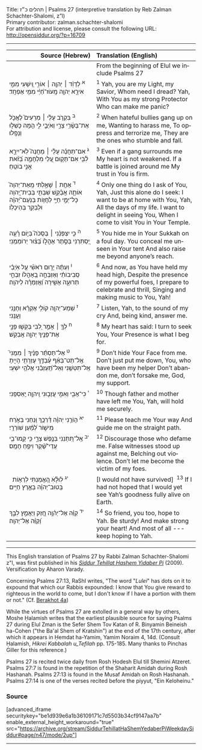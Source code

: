 <html>
<head></head>
<body>
Title: תהלים כ״ז | Psalms 27 (interpretive translation by Reb Zalman Schachter-Shalomi, z”l)<br />
Primary contributor: zalman.schachter-shalomi<br />
For attribution and license, please consult the following URL: <a href="http://opensiddur.org/?p=16709">http://opensiddur.org/?p=16709</a>
<p />
<hr />

<table style="margin-left: auto;margin-right: auto;" class="draggable">
<thead><tr><th id="x" style="text-align: right;">Source (Hebrew)</th><th style="text-align: left;">Translation (English)</th></tr></thead>
<tbody>
<tr><td style="vertical-align:top;">
<div class="liturgy" lang="he">

</span></div></td>
 
<td style="vertical-align:top;">
<div class="english" lang="en">
<span class="instruction">From the beginning of Elul we include Psalms 27</span>
</div></td></tr>


<tr><td style="vertical-align:top;" width="46%">
<div class="liturgy" lang="he">
<sup>א</sup>&nbsp;לְדָוִ֨ד ׀ יְהוָ֤ה ׀ אוֹרִ֣י וְ֭יִשְׁעִי 
מִמִּ֣י אִירָ֑א 
יְהוָ֥ה מָֽעוֹז־חַ֝יַּ֗י 
מִמִּ֥י אֶפְחָֽד׃ 
</span></div></td>
 
<td style="vertical-align:top;">
<div class="english" lang="en">
<sup>1</sup>&nbsp;Yah, you are my Light, my Savior, 
Whom need I dread? 
Yah, With You as my strong Protector 
Who can make me panic? 
</div></td></tr>


<tr><td style="vertical-align:top;" width="46%">
<div class="liturgy" lang="he">
<sup>ב</sup>&nbsp;בִּקְרֹ֤ב עָלַ֨י ׀ מְרֵעִים֮ 
לֶאֱכֹ֪ל אֶת־בְּשָׂ֫רִ֥י 
צָרַ֣י וְאֹיְבַ֣י לִ֑י 
הֵ֖מָּה כָשְׁל֣וּ וְנָפָֽלוּ׃ 
</span></div>
</td>
 
<td style="vertical-align:top;">
<div class="english" lang="en">
<sup>2</sup>&nbsp;When hateful bullies gang up on me, 
Wanting to harass me,
To oppress and terrorize me, 
They are the ones who stumble and fall. 
</div></td></tr>


<tr><td style="vertical-align:top;">
<div class="liturgy" lang="he">
<sup>ג</sup>&nbsp;אִם־תַּחֲנֶ֬ה עָלַ֨י ׀ מַחֲנֶה֮ 
לֹֽא־יִירָ֪א לִ֫בִּ֥י 
אִם־תָּק֣וּם עָ֭לַי מִלְחָמָ֑ה 
בְּ֝זֹ֗את אֲנִ֣י בוֹטֵֽחַ׃ 
</span></div>
</td>
 
<td style="vertical-align:top;">
<div class="english" lang="en">
<sup>3</sup>&nbsp;Even if a gang surrounds me 
My heart is not weakened. 
If a battle is joined around me 
My trust in You is firm. 
</div></td></tr>


<tr><td style="vertical-align:top;">
<div class="liturgy" lang="he">
<sup>ד</sup>&nbsp;אַחַ֤ת ׀ שָׁאַ֣לְתִּי מֵֽאֵת־יְהוָה֮ 
אוֹתָ֪הּ אֲבַ֫קֵּ֥שׁ 
שִׁבְתִּ֣י בְּבֵית־יְ֭הוָה 
כָּל־יְמֵ֣י חַיַּ֑י 
לַחֲז֥וֹת בְּנֹֽעַם־יְ֝הוָ֗ה 
וּלְבַקֵּ֥ר בְּהֵיכָלֽוֹ׃ 
</span></div>
</td>
 
<td style="vertical-align:top;">
<div class="english" lang="en">
<sup>4</sup>&nbsp;Only one thing do I ask of You, Yah, 
Just this alone do I seek: 
I want to be at home with You, Yah, 
All the days of my life. 
I want to delight in seeing You, 
When I come to visit You in Your Temple. 
</div></td></tr>


<tr><td style="vertical-align:top;">
<div class="liturgy" lang="he">
<sup>ה</sup>&nbsp;כִּ֤י יִצְפְּנֵ֨נִי ׀ בְּסֻכֹּה֮ בְּי֪וֹם רָ֫עָ֥ה
יַ֭סְתִּרֵנִי בְּסֵ֣תֶר אָהֳל֑וֹ 
בְּ֝צ֗וּר יְרוֹמְמֵֽנִי׃ 
</span></div>
</td>
 
<td style="vertical-align:top;">
<div class="english" lang="en">
<sup>5</sup>&nbsp;You hide me in Your Sukkah on a foul day. 
You conceal me unseen in Your tent 
And also raise me beyond anyone’s reach. 
</div></td></tr>


<tr><td style="vertical-align:top;">
<div class="liturgy" lang="he">
<sup>ו</sup>&nbsp;וְעַתָּ֨ה יָר֪וּם רֹאשִׁ֡י 
עַ֤ל אֹֽיְבַ֬י סְֽבִיבוֹתַ֗י 
וְאֶזְבְּחָ֣ה בְ֭אָהֳלוֹ זִבְחֵ֣י תְרוּעָ֑ה 
אָשִׁ֥ירָה וַ֝אֲזַמְּרָ֗ה לַיהוָֽה׃ 
</span></div>
</td>
 
<td style="vertical-align:top;">
<div class="english" lang="en">
<sup>6</sup>&nbsp;And now, as You have held my head high, 
Despite the presence of my powerful foes, 
I prepare to celebrate and thrill, 
Singing and making music to You, Yah! 
</div></td></tr>


<tr><td style="vertical-align:top;">
<div class="liturgy" lang="he">
<sup>ז</sup>&nbsp;שְׁמַע־יְהוָ֖ה קוֹלִ֥י אֶקְרָ֗א 
וְחָנֵּ֥נִי וַעֲנֵֽנִי׃ 
</span></div>
</td>
 
<td style="vertical-align:top;">
<div class="english" lang="en">
<sup>7</sup>&nbsp;Listen, Yah, to the sound of my cry 
And, being kind, answer me. 
</div></td></tr>


<tr><td style="vertical-align:top;">
<div class="liturgy" lang="he">
<sup>ח</sup>&nbsp;לְךָ֤ ׀ אָמַ֣ר לִ֭בִּי בַּקְּשׁ֣וּ פָנָ֑י 
אֶת־פָּנֶ֖יךָ יְהוָ֣ה אֲבַקֵּֽשׁ׃ 
</span></div>
</td>
 
<td style="vertical-align:top;">
<div class="english" lang="en">
<sup>8</sup>&nbsp;My heart has said: I turn to seek You, 
Your Presence is what I beg for. 
</div></td></tr>


<tr><td style="vertical-align:top;">
<div class="liturgy" lang="he">
<sup>ט</sup>&nbsp;אַל־תַּסְתֵּ֬ר פָּנֶ֨יךָ ׀ מִמֶּנִּי֮ 
אַֽל־תַּט־בְּאַ֗ף 
עַ֫בְדֶּ֥ךָ עֶזְרָתִ֥י הָיִ֑יתָ 
אַֽל־תִּטְּשֵׁ֥נִי וְאַל־תַּֽ֝עַזְבֵ֗נִי 
אֱלֹהֵ֥י יִשְׁעִֽי׃ 
</span></div>
</td>
 
<td style="vertical-align:top;">
<div class="english" lang="en">
<sup>9</sup>&nbsp;Don’t hide Your Face from me. 
Don’t just put me down, 
You, who have been my helper 
Don’t abandon me, don’t forsake me, 
God, my support. 
</div></td></tr>


<tr><td style="vertical-align:top;">
<div class="liturgy" lang="he">
<sup>י</sup>&nbsp;כִּי־אָבִ֣י וְאִמִּ֣י עֲזָב֑וּנִי 
וַֽיהוָ֣ה יַֽאַסְפֵֽנִי׃ 
</span></div>
</td>
 
<td style="vertical-align:top;">
<div class="english" lang="en">
<sup>10</sup>&nbsp;Though father and mother have left me 
You, Yah, will hold me securely. 
</div></td></tr>


<tr><td style="vertical-align:top;">
<div class="liturgy" lang="he">
<sup>יא</sup>&nbsp;ה֤וֹרֵ֥נִי יְהוָ֗ה דַּ֫רְכֶּ֥ךָ 
וּ֭נְחֵנִי בְּאֹ֣רַח מִישׁ֑וֹר לְ֝מַ֗עַן שׁוֹרְרָֽי׃ 
</span></div>
</td>
 
<td style="vertical-align:top;">
<div class="english" lang="en">
<sup>11</sup>&nbsp;Please teach me Your way 
And guide me on the straight path. 
</div></td></tr>


<tr><td style="vertical-align:top;">
<div class="liturgy" lang="he">
<sup>יב</sup>&nbsp;אַֽל־תִּ֭תְּנֵנִי בְּנֶ֣פֶשׁ צָרָ֑י 
כִּ֥י קָֽמוּ־בִ֥י עֵֽדֵי־שֶׁ֝֗קֶר 
וִיפֵ֥חַ חָמָֽס׃ 
</span></div>
</td>
 
<td style="vertical-align:top;">
<div class="english" lang="en">
<sup>12</sup>&nbsp;Discourage those who defame me. 
False witnesses stood up against me, 
Belching out violence. 
Don’t let me become the victim of my foes. 
</div></td></tr>


<tr><td style="vertical-align:top;">
<div class="liturgy" lang="he">
&nbsp;
<sup>יג</sup>&nbsp;לׅׄוּלֵׅׄ֗אׅׄ הֶ֭אֱמַנְתִּי לִרְא֥וֹת 
בְּֽטוּב־יְהוָ֗ה בְּאֶ֣רֶץ חַיִּֽים׃ 
</span></div>
</td>
 
<td style="vertical-align:top;">
<div class="english" lang="en">
[I would not have survived]&nbsp;
<sup>13</sup>&nbsp;If I had not hoped that I would yet see 
Yah’s goodness fully alive on Earth. 
</div></td></tr>


<tr><td style="vertical-align:top;">
<div class="liturgy" lang="he">
<sup>יד</sup>&nbsp;קַוֵּ֗ה אֶל־יְה֫וָ֥ה 
חֲ֭זַק 
וְיַאֲמֵ֣ץ לִבֶּ֑ךָ 
וְ֝קַוֵּ֗ה אֶל־יְהוָֽה׃
</span></div>
</td>
 
<td style="vertical-align:top;">
<div class="english" lang="en">
<sup>14</sup>&nbsp;So friend, you too, hope to Yah. 
Be sturdy! 
And make strong your heart! 
And most of all ---keep hoping to Yah. 
</div></td></tr>
</tbody></table>

<hr />

This English translation of Psalms 27 by Rabbi Zalman Schachter-Shalomi z"l, was first published in his <em><a href="https://opensiddur.org/siddurim/ha-ari/neo-hasidut/reb-zalmans-open-siddur-tehillat-hashem/">Siddur Tehillat Hashem Yidaber Pi</a></em> (2009). Versification by Aharon Varady.

Concerning Psalms 27:13, RaShI writes, "The word "<em>Lulei</em>" has dots on it to expound that which our Rabbis expounded: I know that You give reward to righteous in the world to come, but I don't know if I have a portion with them or not." (Cf. <a href="https://www.sefaria.org/Berakhot.4a.14?lang=bi">Berakhot 4a</a>)

While the virtues of Psalms 27 are extolled in a general way by others, Moshe Ḥalamish writes that the earliest plausible source for saying Psalms 27 during Elul Zman is the Sefer Shem Tov Katan of R. Binyamin Beineish ha-Cohen ("the Ba'al Shem of Kratshin") at the end of the 17th century, after which it appears in Ḥemdat ha-Yamim, Yamim Noraim 4, 14d. (Consult Ḥalamish, <em>Hikrei Kabbalah u_Tefilah</em> pp. 175-185. Many thanks to Pinchas Giller for this reference.)

Psalms 27 is recited twice daily from Rosh Ḥodesh Elul till Shemini Atzeret. Psalms 27:7 is found in the repetition of the Shaḥarit Amidah during Rosh Hashanah. Psalms 27:13 is found in the Musaf Amidah on Rosh Hashanah. Psalms 27:14 is one of the verses recited before the piyyut, "Ein Keloheinu."

<h3>Source</h3>

[advanced_iframe securitykey="be1d939e6a1b36109171c7d5503b34cf9147aa7b" enable_external_height_workaround="true" src="https://archive.org/stream/SiddurTehillatHaShemYedaberPiWeekdaySiddur#page/n47/mode/2up"]

<hr />

&nbsp;
</body>
</html>